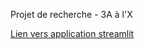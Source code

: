 Projet de recherche - 3A à l'X

[Lien vers application streamlit](https://www.ea-ctrl-sto.streamlit.app)
